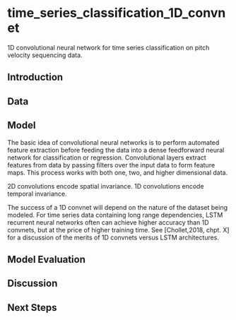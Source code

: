 # time_series_classification_1D_convnet
1D convolutional neural network for time series classification on pitch velocity sequencing data.

## Introduction

## Data

## Model

The basic idea of convolutional neural networks is to perform automated feature extraction before feeding the data into a dense feedforward neural network for classification or regression. Convolutional layers extract features from data by passing filters over the input data to form feature maps. This process works with both one, two, and higher dimensional data. 

2D convolutions encode spatial invariance. 1D convolutions encode temporal invariance. 

The success of a 1D convnet will depend on the nature of the dataset being modeled. For time series data containing long range dependencies, LSTM recurrent neural networks often can achieve higher accuracy than 1D convnets, but at the price of higher training time. See [Chollet,2018, chpt. X] for a discussion of the merits of 1D convnets versus LSTM architectures. 

## Model Evaluation

## Discussion

## Next Steps
